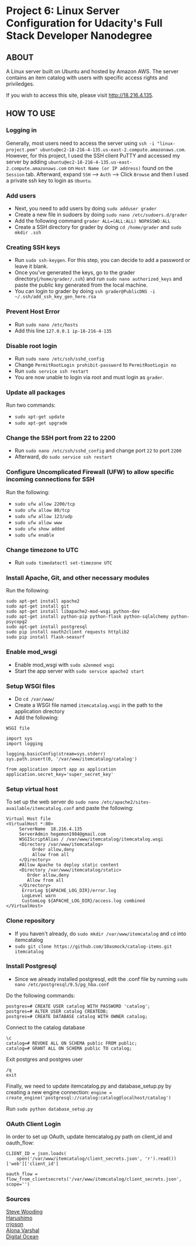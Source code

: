 # Project 6: Linux Server Configuration for Udacity's Full Stack Developer Nanodegree
## ABOUT

A Linux server built on Ubuntu and hosted by Amazon AWS. The server contains an item catalog with users with specific access rights and priviledges.

If you wish to access this site, please visit http://18.216.4.135.

## HOW TO USE

### Logging in

Generally, most users need to access the server using ```ssh -i "linux-project.pem" ubuntu@ec2-18-216-4-135.us-east-2.compute.amazonaws.com```. However, for this project, I used the SSH client PuTTY and accessed my server by adding ```ubuntu@ec2-18-216-4-135.us-east-2.compute.amazonaws.com``` on ```Host Name (or IP address)``` found on the ```Session``` tab. Afterward, expand ```SSH``` --> ```Auth``` --> Click ```Browse``` and then I used a private ssh key to login as ```Ubuntu```.

### Add users

- Next, you need to add users by doing ```sudo adduser grader```
- Create a new file in sudoers by doing ```sudo nano /etc/sudoers.d/grader```
- Add the following command ```grader ALL=(ALL:ALL) NOPASSWD:ALL```
- Create a SSH directory for grader by doing ```cd /home/grader``` and ```sudo mkdir .ssh``` 

### Creating SSH keys

- Run ```sudo ssh-keygen```. For this step, you can decide to add a password or leave it blank.
- Once you've generated the keys, go to the grader directory(```/home/grader/.ssh```) and run ```sudo nano authorized_keys``` and paste the public key generated from the local machine.
- You can login to grader by doing ```ssh grader@PublicDNS -i ~/.ssh/add_ssh_key_gen_here.rsa```

### Prevent Host Error 

- Run ```sudo nano /etc/hosts```
- Add this line ```127.0.0.1 ip-18-216-4-135```

### Disable root login

- Run ```sudo nano /etc/ssh/sshd_config```
- Change ```PermitRootLogin prohibit-password``` to ```PermitRootLogin no```
- Run ```sudo service ssh restart```
- You are now unable to login via root and must login as ```grader```.

### Update all packages

Run two commands:
- ```sudo apt-get update```
- ```sudo apt-get upgrade```

### Change the SSH port from 22 to 2200

- Run ```sudo nano /etc/ssh/sshd_config``` and change port ```22``` to port ```2200```
- Afterward, do ```sudo service ssh restart```

### Configure Uncomplicated Firewall (UFW) to allow specific incoming connections for SSH

Run the following:
- ```sudo ufw allow 2200/tcp```
- ```sudo ufw allow 80/tcp```
- ```sudo ufw allow 123/udp```
- ```sudo ufw allow www```
- ```sudo ufw show added```
- ```sudo ufw enable```

### Change timezone to UTC

- Run ```sudo timedatectl set-timezone UTC```

### Install Apache, Git, and other necessary modules

Run the following:
```
sudo apt-get install apache2
sudo apt-get install git
sudo apt-get install libapache2-mod-wsgi python-dev
sudo apt-get install python-pip python-flask python-sqlalchemy python-psycopg2
sudo apt-get install postgresql
sudo pip install oauth2client requests httplib2
sudo pip install flask-seasurf
```

### Enable mod_wsgi

- Enable mod_wsgi with ```sudo a2enmod wsgi```
- Start the app server with ```sudo service apache2 start```

### Setup WSGI files

- Do ```cd /var/www/```
- Create a WSGI file named ```itemcatalog.wsgi``` in the path to the application directory
- Add the following:
```
WSGI file

import sys
import logging

logging.basicConfig(stream=sys.stderr)
sys.path.insert(0, '/var/www/itemcatalog/catalog')

from application import app as application
application.secret_key='super_secret_key'
```

### Setup virtual host

To set up the web server do ```sudo nano /etc/apache2/sites-available/itemcatalog.conf``` and paste the following:

```
Virtual Host file
<VirtualHost *:80>
     ServerName  18.216.4.135
     ServerAdmin hegemon1984@gmail.com
     WSGIScriptAlias / /var/www/itemcatalog/itemcatalog.wsgi
     <Directory /var/www/itemcatalog>
          Order allow,deny
          Allow from all
     </Directory>
     #Allow Apache to deploy static content
     <Directory /var/www/itemcatalog/static>
        Order allow,deny
        Allow from all
     </Directory>
      ErrorLog ${APACHE_LOG_DIR}/error.log
      LogLevel warn
      CustomLog ${APACHE_LOG_DIR}/access.log combined
</VirtualHost>
```

### Clone repository

- If you haven't already, do ```sudo mkdir /var/www/itemcatalog``` and ```cd``` into itemcatalog
- ```sudo git clone https://github.com/10asmock/catalog-items.git itemcatalog```

### Install Postgresql

- Since we already installed postgresql, edit the .conf file by running ```sudo nano /etc/postgresql/9.5/pg_hba.conf```

Do the following commands:

```
postgres=# CREATE USER catalog WITH PASSWORD 'catalog';
postgres=# ALTER USER catalog CREATEDB;
postgres=# CREATE DATABASE catalog WITH OWNER catalog;
```

Connect to the catalog database

```
\c
catalog=# REVOKE ALL ON SCHEMA public FROM public;
catalog=# GRANT ALL ON SCHEMA public TO catalog;
```
Exit postgres and postgres user

``` 
/q
exit
```

Finally, we need to update itemcatalog.py and database_setup.py by creating a new engine connection: ```engine = create_engine('postgresql://catalog:catalog@localhost/catalog')```

Run ```sudo python database_setup.py```

### OAuth Client Login

In order to set up OAuth, update itemcatalog.py path on client_id and oauth_flow:

```
CLIENT_ID = json.loads(
    open('/var/www/itemcatalog/client_secrets.json', 'r').read())['web']['client_id']

oauth_flow = flow_from_clientsecrets('/var/www/itemcatalog/client_secrets.json', scope='')
```

### Sources

[Steve Wooding](https://github.com/SteveWooding/fullstack-nanodegree-linux-server-config/blob/master/README.md)<br>
[Harushimo](https://github.com/harushimo/linux-server-configuration/blob/master/README.md)<br>
[rrjoson](https://github.com/rrjoson/udacity-linux-server-configuration/blob/master/README.md)<br>
[Alona Varshal](http://alonavarshal.com/flask/aws/python/2017/10/13/deploying-a-flask-web-app-on-lightsail-aws.html)<br>
[Digital Ocean](https://www.digitalocean.com/community/tutorials/how-to-deploy-a-flask-application-on-an-ubuntu-vps)<br>


